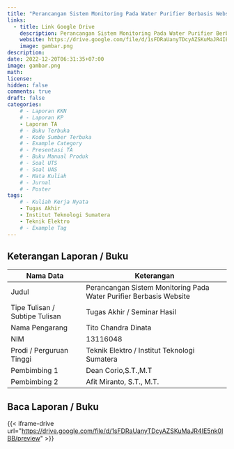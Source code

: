 ```yaml
---
title: "Perancangan Sistem Monitoring Pada Water Purifier Berbasis Website"
links:
  - title: Link Google Drive
    description: Perancangan Sistem Monitoring Pada Water Purifier Berbasis Website
    website: https://drive.google.com/file/d/1sFDRaUanyTDcyAZSKuMaJR4IE5nk0IBB?usp=share_link
    image: gambar.png
description: 
date: 2022-12-20T06:31:35+07:00
image: gambar.png
math: 
license: 
hidden: false
comments: true
draft: false
categories:
    # - Laporan KKN
    # - Laporan KP
    - Laporan TA
    # - Buku Terbuka
    # - Kode Sumber Terbuka
    # - Example Category
    # - Presentasi TA
    # - Buku Manual Produk
    # - Soal UTS
    # - Soal UAS
    # - Mata Kuliah
    # - Jurnal
    # - Poster
tags:
    # - Kuliah Kerja Nyata
    - Tugas Akhir
    - Institut Teknologi Sumatera
    - Teknik Elektro
    # - Example Tag
---
```


<!-- format penulisan rincian laporan (repo) -->
## Keterangan Laporan / Buku
| Nama Data                               | Keterangan                                  |
| --------------------------------------- | ------------------------------------------- |
| Judul                                   | Perancangan Sistem Monitoring Pada Water Purifier Berbasis Website |
| Tipe Tulisan / Subtipe Tulisan          | Tugas Akhir / Seminar Hasil |
| Nama Pengarang                          | Tito Chandra Dinata |
| NIM                                     | 13116048 |
| Prodi / Perguruan Tinggi                | Teknik Elektro / Institut Teknologi Sumatera |
| Pembimbing 1                            | Dean Corio,S.T.,M.T |
| Pembimbing 2                            | Afit Miranto, S.T., M.T. |

## Baca Laporan / Buku
{{< iframe-drive url="https://drive.google.com/file/d/1sFDRaUanyTDcyAZSKuMaJR4IE5nk0IBB/preview" >}}

<!-- {{< youtube oO5k-0QpxTk >}} -->
<!-- {{< pdf url="https://drive.google.com/file/d/1n9vA6F59hplkeXEkXU3c8O2Fttf88-sx/preview" fileName="nama file saya">}}
{{< iframe-drive url="https://drive.google.com/file/d/1n9vA6F59hplkeXEkXU3c8O2Fttf88-sx/preview" >}} -->

<!-- format untuk kkn -->
<!-- ## Keterangan Laporan / Buku
| Nama Data                               | Keterangan                                  |
| --------------------------------------- | ------------------------------------------- |
| Judul                                   |  Perancangan Sistem Monitoring Pada Water Purifier Berbasis Website |
| Tipe Tulisan / Subtipe Tulisan          | Kuliah Kerja Nyata |
| Nama Pengarang 1 / NIM                  | Salman Alfarizi (24117100) |
| Nama Pengarang 2 / NIM                  | Alin Amanda Putri (25117002) |
| Nama Pengarang 3 / NIM                  | Agastya Pramadya (12117094) |
| Nama Pengarang 4 / NIM                  | Asyifa Salsabila (45117001) |
| Nama Pengarang 5 / NIM                  | Indriani (22117133) |
| Nama Pengarang 6 / NIM                  | Masdar Farid (17117062) |
| Nama Pengarang 7 / NIM                  | Muhammad Masyhuda (13117077) |
| Nama Pengarang 8 / NIM                  | Nelly Miranda S. (16117067) |
| Dosen Pembimbing Lapangan (DPL)         | Dr. Eng. Feerzet Achmad, S.t., M.T. |
Kepala / Sekteraris Desa                  | Zafidin
| Pembimbing 2                            | Ahmad Suaif, S.Si., M.Si. |

## Baca Laporan / Buku
{{< iframe-drive url="https://drive.google.com/file/d/1sE-d_AybBPfH9BieOxVSJAppCoDhySDy/preview" >}} -->

<!-- {{< youtube oO5k-0QpxTk >}} -->
<!-- {{< pdf url="https://drive.google.com/file/d/1n9vA6F59hplkeXEkXU3c8O2Fttf88-sx/preview" fileName="nama file saya">}}
{{< iframe-drive url="https://drive.google.com/file/d/1n9vA6F59hplkeXEkXU3c8O2Fttf88-sx/preview" >}} -->